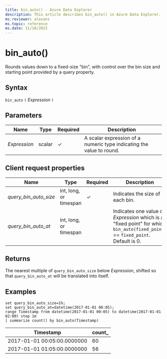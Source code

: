 ```yaml
---
title: bin_auto() - Azure Data Explorer
description: This article describes bin_auto() in Azure Data Explorer.
ms.reviewer: alexans
ms.topic: reference
ms.date: 11/10/2022
---
```

# bin_auto()

Rounds values down to a fixed-size "bin", with control over the bin size and starting point provided by a query property.

## Syntax

`bin_auto` `(` *Expression* `)`

## Parameters

| Name | Type | Required | Description |
|--|--|--|--|
| *Expression* | scalar | &check; |  A scalar expression of a numeric type indicating the value to round. |

## Client request properties

| Name | Type | Required | Description |
|--|--|--|--|
| *query_bin_auto_size* | int, long, or timespan | &check; |  Indicates the size of each bin.|
| *query_bin_auto_at* | int, long, or timespan | |  Indicates one value of *Expression* which is a "fixed point" for which `bin_auto(fixed_point)` == `fixed_point`. Default is 0.|


## Returns

The nearest multiple of `query_bin_auto_size` below *Expression*, shifted so that `query_bin_auto_at`
will be translated into itself.

## Examples

```kusto
set query_bin_auto_size=1h;
set query_bin_auto_at=datetime(2017-01-01 00:05);
range Timestamp from datetime(2017-01-01 00:05) to datetime(2017-01-01 02:00) step 1m
| summarize count() by bin_auto(Timestamp)
```

|Timestamp                    | count_|
|-----------------------------|-------|
|2017-01-01 00:05:00.0000000  | 60    |
|2017-01-01 01:05:00.0000000  | 56    |
